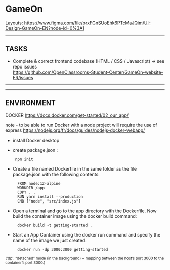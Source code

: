 # GameOn 

Layouts: 
https://www.figma.com/file/prxFGnSUoEhk6PTcMaJQim/UI-Design-GameOn-EN?node-id=0%3A1


---
TASKS
---

- Complete & correct frontend codebase (HTML / CSS / Javascript) ->
see repo issues  
     https://github.com/OpenClassrooms-Student-Center/GameOn-website-FR/issues

---
---
ENVIRONMENT
---

DOCKER
https://docs.docker.com/get-started/02_our_app/

note - to be able to run Docker with a node project will require the use of express
https://nodejs.org/fr/docs/guides/nodejs-docker-webapp/


- install Docker desktop
- create package.json :

       npm init

- Create a file named Dockerfile in the same folder as the file package.json with the following contents:
    
 
        FROM node:12-alpine
        WORKDIR /app
        COPY . .
        RUN yarn install --production
        CMD ["node", "src/index.js"]

- Open a terminal and go to the app directory with the Dockerfile. Now build the container image using the docker build command:

        docker build -t getting-started .


- Start an App Container using the docker run command and specify the name of the image we just created:

        docker run -dp 3000:3000 getting-started

<small>('dp':  “detached” mode (in the background) + mapping between the host’s port 3000 to the container’s port 3000.)</small>

